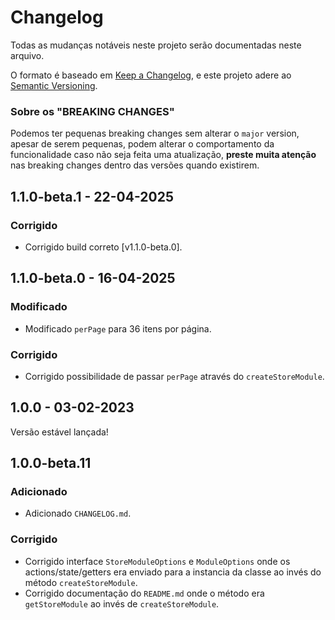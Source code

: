# Changelog
Todas as mudanças notáveis neste projeto serão documentadas neste arquivo.

O formato é baseado em [Keep a Changelog](https://keepachangelog.com/pt-BR/1.0.0/),
e este projeto adere ao [Semantic Versioning](https://semver.org/spec/v2.0.0.html).

### Sobre os "BREAKING CHANGES"
Podemos ter pequenas breaking changes sem alterar o `major` version, apesar de serem pequenas, podem alterar o comportamento da funcionalidade caso não seja feita uma atualização, **preste muita atenção** nas breaking changes dentro das versões quando existirem.

## 1.1.0-beta.1 - 22-04-2025
### Corrigido
- Corrigido build correto [v1.1.0-beta.0].

## 1.1.0-beta.0 - 16-04-2025
### Modificado
- Modificado `perPage` para 36 itens por página.

### Corrigido
- Corrigido possibilidade de passar `perPage` através do `createStoreModule`.

## 1.0.0 - 03-02-2023
Versão estável lançada!

## 1.0.0-beta.11
### Adicionado
- Adicionado `CHANGELOG.md`.

### Corrigido
- Corrigido interface `StoreModuleOptions` e `ModuleOptions` onde os actions/state/getters era enviado para a instancia da classe ao invés do método `createStoreModule`.
- Corrigido documentação do `README.md` onde o método era `getStoreModule` ao invés de `createStoreModule`.
